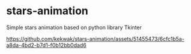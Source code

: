 # stars-animation
Simple stars animation based on python library Tkinter



https://github.com/kekwak/stars-animation/assets/51455473/6cfc1b5a-a8da-4bd2-b7d1-f0b12bb0dad6

